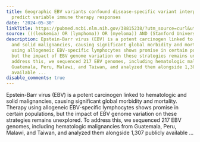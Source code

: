 ```yaml
---
title: Geographic EBV variants confound disease-specific variant interpretation and
  predict variable immune therapy responses
date: '2024-05-30'
linkTitle: https://pubmed.ncbi.nlm.nih.gov/38815238/?utm_source=curl&utm_medium=rss&utm_campaign=pubmed-2&utm_content=1Rkszs2HVZ2RHP33OibaNFew6VK-LzjJWTD4GwmLlk8B-wCceh&fc=20220923065203&ff=20240531181935&v=2.18.0.post9+e462414
source: (((leukemia) OR (lymphoma)) OR (myeloma)) AND (Stanford University[Affiliation])
description: Epstein-Barr virus (EBV) is a potent carcinogen linked to hematologic
  and solid malignancies, causing significant global morbidity and mortality. Therapy
  using allogeneic EBV-specific lymphocytes shows promise in certain populations,
  but the impact of EBV genome variation on these strategies remains unexplored. To
  address this, we sequenced 217 EBV genomes, including hematologic malignancies from
  Guatemala, Peru, Malawi, and Taiwan, and analyzed them alongside 1,307 publicly
  available ...
disable_comments: true
---
```

Epstein-Barr virus (EBV) is a potent carcinogen linked to hematologic and solid malignancies, causing significant global morbidity and mortality. Therapy using allogeneic EBV-specific lymphocytes shows promise in certain populations, but the impact of EBV genome variation on these strategies remains unexplored. To address this, we sequenced 217 EBV genomes, including hematologic malignancies from Guatemala, Peru, Malawi, and Taiwan, and analyzed them alongside 1,307 publicly available ...